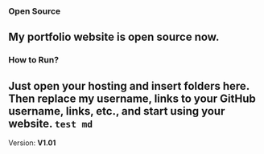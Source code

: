 ### Open Source
My portfolio website is open source now.
---
### How to Run?
Just open your hosting and insert folders here. Then replace my username, links to your GitHub username, links, etc., and start using your website.
`test md`
---
Version: **V1.01**

